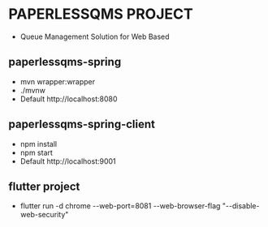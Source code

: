 # PAPERLESSQMS PROJECT
* Queue Management Solution for Web Based

## paperlessqms-spring
* mvn wrapper:wrapper
* ./mvnw
* Default http://localhost:8080


## paperlessqms-spring-client
* npm install
* npm start
* Default http://localhost:9001

## flutter project
* flutter run -d chrome --web-port=8081 --web-browser-flag "--disable-web-security"